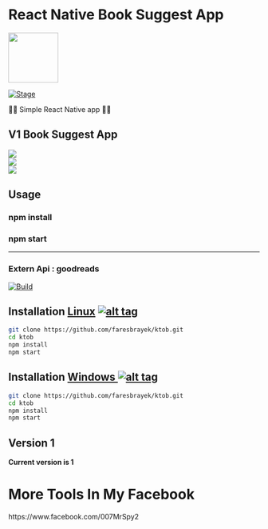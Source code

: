 <h1>React Native Book Suggest App</h1>
<img src="https://cdn4.iconfinder.com/data/icons/logos-3/600/React.js_logo-512.png" data-canonical-src="https://upload.wikimedia.org/wikipedia/commons/thumb/c/cf/Angular_full_color_logo.svg/1200px-Angular_full_color_logo.svg.png" width="100" height="100" >

<p><a href="https://github.com/faresbrayek/Recipe-App"></a>
<a href="https://github.com/faresbrayek/Recipe-App"><img src="https://img.shields.io/badge/Release-Stable-orange.svg" alt="Stage" data-canonical-src="https://img.shields.io/badge/Release-Stable-orange.svg" style="max-width:100%;"></a>
<p> 🐱‍💻 Simple React Native app  🐱‍💻  </p>

<h2>V1 Book Suggest App </h2>
<div class="row">
  <div class="column">
<img src="https://i.ibb.co/3R3Fr9c/image.png" data-canonical-src="https://i.ibb.co/3R3Fr9c/image.png" style="max-width:100%;">
     </div>
  <div class="column">

<img src="https://i.ibb.co/KwQJqwq/image.png" data-canonical-src="https://i.ibb.co/KwQJqwq/image.png" style="max-width:100%;">
     </div>
  <div class="column">

<img src="https://i.ibb.co/ZLBnRjr/image.png" data-canonical-src="https://i.ibb.co/ZLBnRjr/image.png" style="max-width:100%;">
  </div>
</div>


<h2>Usage</h2>
<h3>npm install</h3>
<h3>npm start</h3>
<hr>
<h3>Extern Api : goodreads </h3>
<a href="https://www.goodreads.com/book/show/"><img src="https://i.ibb.co/S7HJT1v/image.png" alt="Build" data-canonical-src="https://i.ibb.co/S7HJT1v/image.png" style="max-width:100%;"></a></p>


## Installation [Linux](https://wikipedia.org/wiki/Linux) [![alt tag](http://icons.iconarchive.com/icons/dakirby309/simply-styled/32/OS-Linux-icon.png)](https://fr.wikipedia.org/wiki/Linux)

```bash
git clone https://github.com/faresbrayek/ktob.git
cd ktob
npm install
npm start
```

## Installation [Windows ](https://wikipedia.org/wiki/Microsoft_Windows)[![alt tag](http://icons.iconarchive.com/icons/tatice/cristal-intense/32/Windows-icon.png)](https://fr.wikipedia.org/wiki/Microsoft_Windows)
```bash
git clone https://github.com/faresbrayek/ktob.git
cd ktob
npm install
npm start
```
<h2>Version 1</h2>
<strong>Current version is 1</strong>
 <h1>More Tools In My Facebook</h1>
https://www.facebook.com/007MrSpy2
